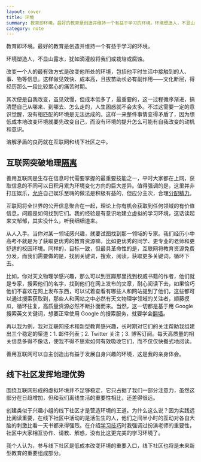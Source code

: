 ```yaml
---
layout: cover
title: 环境
summary: 教育即环境。最好的教育是创造并维持一个有益于学习的环境。环境塑造人，不显山露水，犹如滴灌般将我们或栽培或腐蚀。
category: note
---
```


教育即环境。最好的教育是创造并维持一个有益于学习的环境。

环境塑造人，不显山露水，犹如滴灌般将我们或栽培或腐蚀。

改变一个人的最有效方式是改变他所处的环境，包括他平时生活中接触到的人、事、物等信息。这样做见效快、成本高，且拔苗助长必有副作用——文化断层，得经历那么一段比较累心的痛苦时期。

其次便是自我改变，虽见效慢，但成本低多了，最重要的，这一过程循序渐进，搞清楚自己从哪来、到哪去、怎么走的，人生困惑就不会太多。不过这需要一定的意识觉醒，没有相匹配的环境是无法达成的。这样一来整件事情变得矛盾了，因为想低成本地改变环境就要先改变自己，而没有环境的提升怎么可能有自我改变的动机和意识。

溶解矛盾的良药就在互联网和线下社区之中。

## 互联网突破地理[隔离](/note/segregate.html)

善用互联网是生存在信息时代需要掌握的最重要技能之一，平时大家都在上网，获取信息的不同可以日积月累为环境变化方向的巨大差异。值得强调的是，这里并非打压娱乐，[允许](/note/allow.html)自己娱乐至嗨的做法是积极有益的，但应分主次，合理[分配精力](/note/focus.html)。

互联网将全世界的公开信息聚合在一起，理论上你有机会获取到任何领域的有价值信息，问题是如何找到它们。我的经验是有意识地建立虚拟的学习环境，这话读起来文邹邹，其实没什么，听我细细道来。

从人入手。当你对某一领域感兴趣，就要试图找到那一领域的专家。我们经历小中高考不就是为了获取更优秀的教育资源嘛，比如更优秀的同学、更专业的老师和更舒适的校园环境。同样的，目标一致，但最具革命性的是，互联网将教育资源免费分发，而我们需要做的是，找到关键词，搜索，阅读，获取更多关键词，循环下去。

比如，你对天文物理学感兴趣，那么可以到豆瓣那里找到权威书籍的作者，他们就是专家，搜索他们的名字，找到他们在网上发布的文章，耐心阅读下去，如果恰巧他们不喜欢在网上发布东西，可以试着查看有哪些人和网站提到了他们，这些都可以通过搜索获取到，那些人和网站之中必然有天文物理学领域的关注者，顺藤摸瓜，循环往复，高质量资源必然不断扑面而来。当然，这一切都是基于用 Google 搜索英文关键词，想要正常使用 Google 的搜索服务，就要学会[翻墙](/note/fuckgfw.html)。

再以我为例，我对互联网技术和新型教育感兴趣，长时期对它们的关注帮助我组建出三个稳定的渠道：1. 邮件列表；2. Twitter 关注；3. 博客订阅。每天高质量的相关信息多得不像话，使我不得不思索如何有效吸收它们，而不仅仅快餐式地阅读。

善用互联网可以自主创造出有益于发展自身兴趣的环境，这是我的亲身体会。

## 线下社区发挥地理优势

围绕互联网形成的虚拟环境并不足够稳定，它只占据了我们一部分注意力，虽然这部分在日趋增加，但和我们离线生活的重要性相比，还差得很远。

创建类似于兴趣小组的线下社区才是营造环境的王道。为什么这么说？因为实践远比阅读重要，在线下社区中活动的是活生生的人，他们之间半小时的互动对各自大脑的刺激比看一天书都来得强烈。在介绍[学习技巧](/note/learning.html)时我强调过扮演老师的重要性，社区中大家相互协作、请教、解惑，没有比这更完美的学习环境了。

我个人认为，参与线下社区是低成本改变环境的重要入口，线下社区也将是未来新型教育的重要组成部分。
